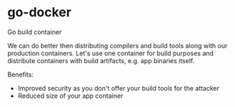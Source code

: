 # go-docker
Go build container

We can do better then distributing compilers and build tools along with our production containers. Let's use one container for build purposes and distribute containers with build artifacts, e.g. app binaries itself.

Benefits:
- Improved security as you don't offer your build tools for the attacker
- Reduced size of your app container
